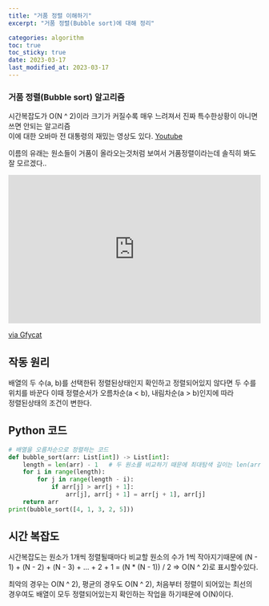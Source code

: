 ```yaml
---
title: "거품 정렬 이해하기"
excerpt: "거품 정렬(Bubble sort)에 대해 정리"

categories: algorithm
toc: true
toc_sticky: true
date: 2023-03-17
last_modified_at: 2023-03-17
---
```


<!-- TODO: 공간복잡도 내용 추가하기-->

### 거품 정렬(Bubble sort) 알고리즘

시간복잡도가 O(N ^ 2)이라 크기가 커질수록 매우 느려져서 진짜 특수한상황이 아니면 쓰면 안되는 알고리즘  
이에 대한 오바마 전 대통령의 재밌는 영상도 있다. [Youtube](https://www.youtube.com/watch?v=k4RRi_ntQc8)

이름의 유래는 원소들이 거품이 올라오는것처럼 보여서 거품정렬이라는데 솔직히 봐도 잘 모르겠다..

<div style='position:relative; padding-bottom:calc(50.00% + 44px)'><iframe src='https://gfycat.com/ifr/EqualPointlessIrishdraughthorse' frameborder='0' scrolling='no' width='100%' height='100%' style='position:absolute;top:0;left:0;' allowfullscreen></iframe></div><p> <a href="https://gfycat.com/equalpointlessirishdraughthorse">via Gfycat</a></p>

## 작동 원리

배열의 두 수(a, b)를 선택한뒤 정렬된상태인지 확인하고 정렬되어있지 않다면 두 수를 위치를 바꾼다 이때 정렬순서가 오름차순(a < b), 내림차순(a > b)인지에 따라  
정렬된상태의 조건이 변한다.

## Python 코드

```python
# 배열을 오름차순으로 정렬하는 코드
def bubble_sort(arr: List[int]) -> List[int]:
    length = len(arr) - 1   # 두 원소를 비교하기 때문에 최대탐색 길이는 len(arr) - 1입니다
    for i in range(length):
        for j in range(length - i):
            if arr[j] > arr[j + 1]:
                arr[j], arr[j + 1] = arr[j + 1], arr[j]
    return arr
print(bubble_sort([4, 1, 3, 2, 5]))
```

## 시간 복잡도

시간복잡도는 원소가 1개씩 정렬될때마다 비교할 원소의 수가 1씩 작아지기때문에 (N - 1) + (N - 2) + (N - 3) + ... + 2 + 1 = (N \* (N - 1)) / 2 => O(N ^ 2)로 표시할수있다.

최악의 경우는 O(N ^ 2), 평균의 경우도 O(N ^ 2), 처음부터 정렬이 되어있는 최선의 경우여도 배열이 모두 정렬되어있는지 확인하는 작업을 하기때문에 O(N)이다.
